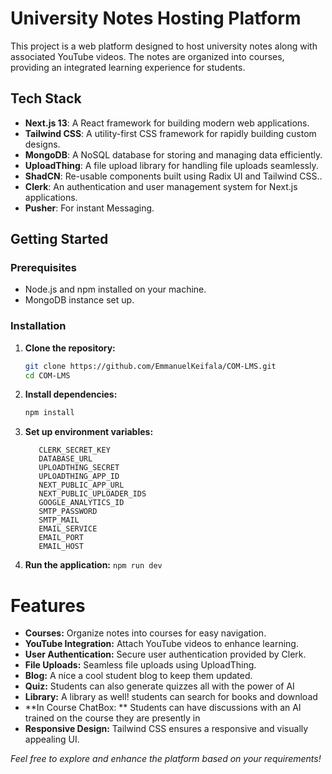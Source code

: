 # University Notes Hosting Platform

This project is a web platform designed to host university notes along with associated YouTube videos. The notes are organized into courses, providing an integrated learning experience for students.

## Tech Stack

- **Next.js 13**: A React framework for building modern web applications.
- **Tailwind CSS**: A utility-first CSS framework for rapidly building custom designs.
- **MongoDB**: A NoSQL database for storing and managing data efficiently.
- **UploadThing**: A file upload library for handling file uploads seamlessly.
- **ShadCN**: Re-usable components built using Radix UI and Tailwind CSS..
- **Clerk**: An authentication and user management system for Next.js applications.
- **Pusher**: For instant Messaging.

## Getting Started

### Prerequisites

- Node.js and npm installed on your machine.
- MongoDB instance set up.

### Installation

1. **Clone the repository:**

   ```bash
   git clone https://github.com/EmmanuelKeifala/COM-LMS.git
   cd COM-LMS
   ```

2. **Install dependencies:**

   ```bash
   npm install

   ```

3. **Set up environment variables:**
   ```NEXT_PUBLIC_CLERK_PUBLISHABLE_KEY
      CLERK_SECRET_KEY
      DATABASE_URL
      UPLOADTHING_SECRET
      UPLOADTHING_APP_ID
      NEXT_PUBLIC_APP_URL
      NEXT_PUBLIC_UPLOADER_IDS
      GOOGLE_ANALYTICS_ID
      SMTP_PASSWORD
      SMTP_MAIL
      EMAIL_SERVICE
      EMAIL_PORT
      EMAIL_HOST
   ```
4. **Run the application:**
   `npm run dev`

# Features

- **Courses:** Organize notes into courses for easy navigation.
- **YouTube Integration:** Attach YouTube videos to enhance learning.
- **User Authentication:** Secure user authentication provided by Clerk.
- **File Uploads:** Seamless file uploads using UploadThing.
- **Blog:** A nice a cool student blog to keep them updated.
- **Quiz:** Students can also generate quizzes all with the power of AI
- **Library:** A library as well! students can search for books and download
- **In Course ChatBox: ** Students can have discussions with an AI trained on the course they are presently in 
- **Responsive Design:** Tailwind CSS ensures a responsive and visually appealing UI.

_Feel free to explore and enhance the platform based on your requirements!_
